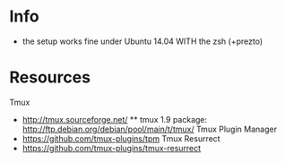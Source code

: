 Info
====

* the setup works fine under Ubuntu 14.04 WITH the zsh (+prezto)

Resources
=========

Tmux
* http://tmux.sourceforge.net/
** tmux 1.9 package: http://ftp.debian.org/debian/pool/main/t/tmux/
Tmux Plugin Manager
* https://github.com/tmux-plugins/tpm
Tmux Resurrect
* https://github.com/tmux-plugins/tmux-resurrect
